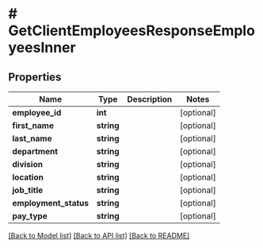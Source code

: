 # # GetClientEmployeesResponseEmployeesInner

## Properties

Name | Type | Description | Notes
------------ | ------------- | ------------- | -------------
**employee_id** | **int** |  | [optional]
**first_name** | **string** |  | [optional]
**last_name** | **string** |  | [optional]
**department** | **string** |  | [optional]
**division** | **string** |  | [optional]
**location** | **string** |  | [optional]
**job_title** | **string** |  | [optional]
**employment_status** | **string** |  | [optional]
**pay_type** | **string** |  | [optional]

[[Back to Model list]](../../README.md#models) [[Back to API list]](../../README.md#endpoints) [[Back to README]](../../README.md)
